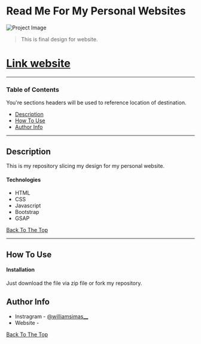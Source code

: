# Read Me For My Personal Websites

![Project Image]()

> This is final design for website.

# [Link website]()

---

### Table of Contents
You're sections headers will be used to reference location of destination.

- [Description](#description)
- [How To Use](#how-to-use)
- [Author Info](#author-info)

---

## Description

This is my repository slicing my design for my personal website.

#### Technologies

- HTML
- CSS
- Javascript
- Bootstrap
- GSAP

[Back To The Top](#read-me-for-my-personal-websites)

---

## How To Use

#### Installation
Just download the file via zip file or fork my repository.


## Author Info

- Instragram - [@williamsimas__](https://www.instagram.com/williamsimas__/)
- Website - [](https://github.com/williamsimass)

[Back To The Top](#read-me-for-my-personal-websites)

